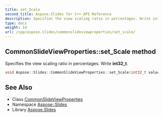 ```yaml
---
title: set_Scale
second_title: Aspose.Slides for C++ API Reference
description: Specifies the view scaling ratio in percentages. Write int32_t.
type: docs
weight: 14
url: /cpp/aspose.slides/commonslideviewproperties/set_scale/
---
```

## CommonSlideViewProperties::set_Scale method


Specifies the view scaling ratio in percentages. Write **int32_t**.

```cpp
void Aspose::Slides::CommonSlideViewProperties::set_Scale(int32_t value) override
```


## See Also

* Class [CommonSlideViewProperties](../)
* Namespace [Aspose::Slides](../../)
* Library [Aspose.Slides](../../../)
